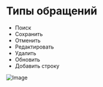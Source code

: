 # Типы обращений

- Поиск
- Сохранить
- Отменить
- Редактировать
- Удалить
- Обновить
- Добавить строку

![Image](Image/TipuObrashenii.gif)